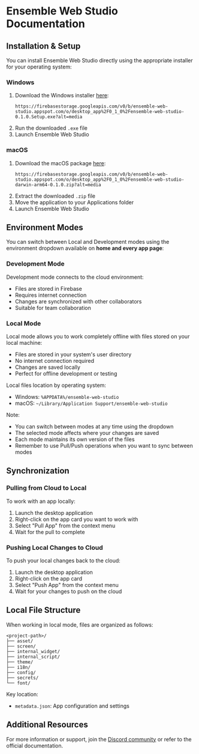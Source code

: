 # Ensemble Web Studio Documentation

## Installation & Setup

You can install Ensemble Web Studio directly using the appropriate installer for your operating system:

### Windows
1. Download the Windows installer [here](https://firebasestorage.googleapis.com/v0/b/ensemble-web-studio.appspot.com/o/desktop_app%2F0_1_0%2Fensemble-web-studio-0.1.0.Setup.exe?alt=media):
   ```
   https://firebasestorage.googleapis.com/v0/b/ensemble-web-studio.appspot.com/o/desktop_app%2F0_1_0%2Fensemble-web-studio-0.1.0.Setup.exe?alt=media
   ```
2. Run the downloaded `.exe` file
3. Launch Ensemble Web Studio

### macOS
1. Download the macOS package [here](https://firebasestorage.googleapis.com/v0/b/ensemble-web-studio.appspot.com/o/desktop_app%2F0_1_0%2Fensemble-web-studio-darwin-arm64-0.1.0.zip?alt=media):
   ```
   https://firebasestorage.googleapis.com/v0/b/ensemble-web-studio.appspot.com/o/desktop_app%2F0_1_0%2Fensemble-web-studio-darwin-arm64-0.1.0.zip?alt=media
   ```
2. Extract the downloaded `.zip` file
3. Move the application to your Applications folder
4. Launch Ensemble Web Studio

## Environment Modes

You can switch between Local and Development modes using the environment dropdown available on **home and every app page**:

### Development Mode

Development mode connects to the cloud environment:

- Files are stored in Firebase
- Requires internet connection
- Changes are synchronized with other collaborators
- Suitable for team collaboration

### Local Mode

Local mode allows you to work completely offline with files stored on your local machine:

- Files are stored in your system's user directory
- No internet connection required
- Changes are saved locally
- Perfect for offline development or testing

Local files location by operating system:
- Windows: `%APPDATA%/ensemble-web-studio`
- macOS: `~/Library/Application Support/ensemble-web-studio`

Note: 
- You can switch between modes at any time using the dropdown
- The selected mode affects where your changes are saved
- Each mode maintains its own version of the files
- Remember to use Pull/Push operations when you want to sync between modes

## Synchronization

### Pulling from Cloud to Local

To work with an app locally:
1. Launch the desktop application
2. Right-click on the app card you want to work with
3. Select "Pull App" from the context menu
4. Wait for the pull to complete

### Pushing Local Changes to Cloud

To push your local changes back to the cloud:
1. Launch the desktop application
2. Right-click on the app card
3. Select "Push App" from the context menu
4. Wait for your changes to push on the cloud

## Local File Structure

When working in local mode, files are organized as follows:

```
<project-path>/
├── asset/
├── screen/
├── internal_widget/
├── internal_script/
├── theme/
├── i18n/
├── config/
├── secrets/
└── font/
```

Key location:
- `metadata.json`: App configuration and settings

## Additional Resources

For more information or support, join the [Discord community](https://discord.gg/cEHkJTmn75) or refer to the official documentation.